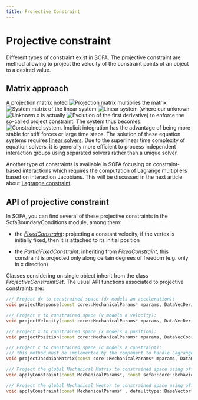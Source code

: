 ```yaml
---
title: Projective Constraint
---
```


Projective constraint
=====================

Different types of constraint exist in SOFA. The projective constraint are method allowing to project the velocity of the constraint points of an object to a desired value.


Matrix approach
---------------

A projection matrix noted <img class="latex" src="https://latex.codecogs.com/png.latex?\mathbf{P}" title="Projection matrix" /> multiplies the matrix <img class="latex" src="https://latex.codecogs.com/png.latex?\mathbf{A}" title="System matrix" /> of the linear system <img class="latex" src="https://latex.codecogs.com/png.latex?\mathbf{A}x=b" title="Linear system" /> (where our unknown <img class="latex" src="https://latex.codecogs.com/png.latex?x" title="Unknown x" /> is actually <img class="latex" src="https://latex.codecogs.com/png.latex?\Delta{v}" title="Evolution of the first derivative" />) to enforce the so-called project constraint. The system thus becomes: <img class="latex" src="https://latex.codecogs.com/png.latex?\mathbf{P}^T\mathbf{A}\mathbf{P}%20\Delta%20v=\mathbf{P}^Tb" title="Constrained system" />. Implicit integration has the advantage of being more stable for stiff forces or large time steps. The solution of these equation systems requires [linear solvers](https://www.sofa-framework.org/community/doc/simulation-principles/system-resolution/linear-solver/). Due to the superlinear time complexity of equation solvers, it is generally more efficient to process independent interaction groups using separated solvers rather than a unique solver.

Another type of constraints is available in SOFA focusing on constraint-based interactions which requires the computation of Lagrange multipliers based on interaction Jacobians. This will be discussed in the next article about [Lagrange constraint](https://www.sofa-framework.org/community/doc/main-principles/constraint/lagrange-constraint/).



API of projective constraint
----------------------------

In SOFA, you can find several of these projective constraints in the SofaBoundaryConditions module, among them:

  - the [_FixedConstraint_](https://www.sofa-framework.org/community/doc/components/constraints/fixedconstraint/): projecting a constant velocity, if the vertex is initially fixed, then it is attached to its initial position

  - the _PartialFixedConstraint_: inheriting from _FixedConstraint_, this constraint is projected only along certain degrees of freedom (e.g. only in x direction)

Classes considering on single object inherit from the class _ProjectiveConstraintSet_. The usual API functions associated to projective constraints are:

``` cpp
/// Project dx to constrained space (dx models an acceleration):
void projectResponse(const core::MechanicalParams* mparams, DataVecDeriv& resData);

/// Project v to constrained space (v models a velocity):
void projectVelocity(const core::MechanicalParams* mparams, DataVecDeriv& vData);

/// Project x to constrained space (x models a position):
void projectPosition(const core::MechanicalParams* mparams, DataVecCoord& xData);

/// Project c to constrained space (c models a constraint):
/// this method must be implemented by the component to handle Lagrange Multiplier based constraint
void projectJacobianMatrix(const core::MechanicalParams* mparams, DataMatrixDeriv& cData);

/// Project the global Mechanical Matrix to constrained space using offset parameter
void applyConstraint(const MechanicalParams*, const sofa::core::behavior::MultiMatrixAccessor*);

/// Project the global Mechanical Vector to constrained space using offset parameter
void applyConstraint(const MechanicalParams* , defaulttype::BaseVector*, const sofa::core::behavior::MultiMatrixAccessor*);

```